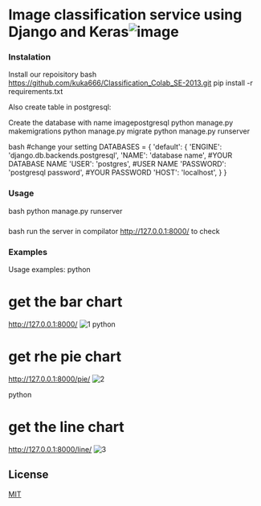 # Image classification service using Django and Keras![image](https://user-images.githubusercontent.com/80199144/156666050-0f00d587-e6a8-4035-887c-6ce12a629b91.png)


### Instalation
Install our repoisitory 
bash
https://github.com/kuka666/Classification_Colab_SE-2013.git
pip install -r requirements.txt

Also create table in postgresql:

Create the database with name imagepostgresql
python manage.py makemigrations python manage.py migrate python manage.py runserver

bash
#change your setting
DATABASES = { 'default': 
              { 'ENGINE': 'django.db.backends.postgresql', 
              'NAME': 'database name', #YOUR DATABASE NAME 
              'USER': 'postgres', #USER NAME 'PASSWORD': 
              'postgresql password', #YOUR PASSWORD
              'HOST': 'localhost', } } 

### Usage
bash
python manage.py runserver

### 
bash
run the server in compilator 
http://127.0.0.1:8000/   to check 



### Examples

Usage examples:
python
# get the bar chart
http://127.0.0.1:8000/ 
![1](https://user-images.githubusercontent.com/80199144/152835054-e8bd79c4-bb70-4313-91a1-0f2428284d25.jpg)
python
# get rhe pie chart
http://127.0.0.1:8000/pie/
![2](https://user-images.githubusercontent.com/80199144/152835118-568cd1c0-81be-427c-806e-2ee4183cef71.jpg)


python
# get the line chart
http://127.0.0.1:8000/line/ 
![3](https://user-images.githubusercontent.com/80199144/152835154-1650e2b3-964f-4f81-8cea-b87eff05df74.jpg)





## License
[MIT](https://choosealicense.com/licenses/mit/)
